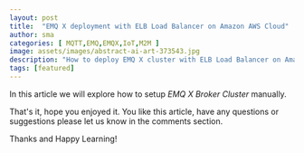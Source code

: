 ```yaml
---
layout: post
title:  "EMQ X deployment with ELB Load Balancer on Amazon AWS Cloud"
author: sma
categories: [ MQTT,EMQ,EMQX,IoT,M2M ]
image: assets/images/abstract-ai-art-373543.jpg
description: "How to deploy EMQ X cluster with ELB Load Balancer on Amazon AWS Cloud?"
tags: [featured]
---
```


In this article we will explore how to setup *EMQ X Broker Cluster* manually.



That's it, hope you enjoyed it. You like this article, have any questions or suggestions please let us know in the comments section.

Thanks and Happy Learning!
